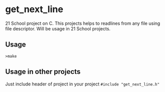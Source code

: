# get_next_line
21 School project on C. This projects helps to readlines from any file using file descriptor. Will be usage in 21 School projects.
## Usage
```
>make
```
## Usage in other projects
Just include header of project in your project `#include "get_next_line.h"`
